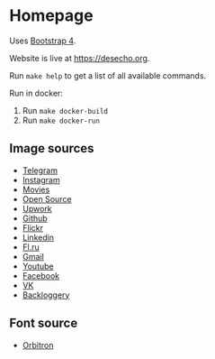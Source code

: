 # Homepage

Uses [Bootstrap 4](https://getbootstrap.com/).

Website is live at https://desecho.org.

Run `make help` to get a list of all available commands.

Run in docker:
1. Run `make docker-build`
2. Run `make docker-run`

## Image sources
* [Telegram](https://telegram.org/)
* [Instagram](https://en.facebookbrand.com/instagram/assets/instagram)
* [Movies](https://fontawesome.com/)
* [Open Source](https://opensource.org/logo-usage-guidelines)
* [Upwork](https://www.upwork.com/press#media-resources)
* [Github](https://github.com/logos)
* [Flickr](https://help.flickr.com/en_us/brand-guidelines-r1KCpZZvS)
* [Linkedin](https://brand.linkedin.com/downloads)
* [Fl.ru](https://www.fl.ru/)
* [Gmail](https://about.google/brand-resource-center/logos-list/)
* [Youtube](https://about.google/brand-resource-center/logos-list/)
* [Facebook](https://en.facebookbrand.com/facebookapp/assets/f-logo?audience=landing)
* [VK](https://vk.com/brand)
* [Backloggery](https://backloggery.com/games)

## Font source
* [Orbitron](https://fonts.google.com/specimen/Orbitron)
